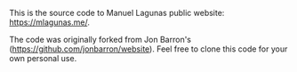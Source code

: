 This is the source code to Manuel Lagunas public website: https://mlagunas.me/. 

The code was originally forked from Jon Barron's (https://github.com/jonbarron/website). Feel free to clone this code for your own personal use.
